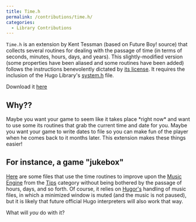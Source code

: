 ```yaml
---
title: Time.h
permalink: /contributions/time.h/
categories: 
  - Library Contributions
---
```


`Time.h` is an extension by Kent Tessman (based on Future Boy! source)
that collects several routines for dealing with the passage of time (in
terms of seconds, minutes, hours, days, and years). This
slightly-modified version (some properties have been aliased and some
routines have been added) follows the instructions benevolently dictated
by [its license](Future_Boy_Selected_Source_License). It
requires the inclusion of the Hugo Library's
[system.h](System.h) file.

Download it [here](http://roody.gerynarsabode.org/hbe/time.h)

## Why??

Maybe you want your game to seem like it takes place \*right now\* and
want to use some its routines that grab the current time and date for
you. Maybe you want your game to write dates to file so you can make fun
of the player when he comes back to it months later. This extension
makes these things easier!

## For instance, a game "jukebox"

[Here](http://roody.gerynarsabode.org/jukebox.zip) are some files that
use the time routines to improve upon the [Music
Engine](Music_Engine) from the [Tips](Tips)
category without being bothered by the passage of hours, days, and so
forth. Of course, it relies on [Hugor's](Hugor) handling of
music files, in which a minimized window is muted (and the music is not
paused), but it is likely that future official Hugo interpreters will
also work that way.

What will *you* do with it?
